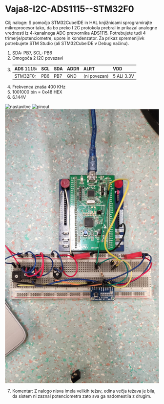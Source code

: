 # Vaja8-I2C-ADS1115--STM32F0

Cilj naloge: S pomočjo STM32CubeIDE in HAL knjižnicami sprogramirajte mikroprocesor tako, da bo preko I
2C protokola prebral in prikazal analogne vrednosti iz 4-kanalnega ADC pretvornika ADS1115. Potrebujete 
tudi 4 trimerje/potenciometre, upore in kondenzator. Za prikaz spremenljivk potrebujete STM Studio (ali 
STM32CubeIDE v Debug načinu).

 1. SDA: PB7, SCL: PB6
 2. Omogoča 2 I2C povezavi
 3. | ADS 1115: | SCL | SDA | ADDR | ALRT         | VDD        |
    |-----------|-----|-----|------|--------------|------------|
    | STM32F0:  | PB6 | PB7 | GND  | (ni povezan) | 5 ALI 3.3V |
 4. Frekvenca znaša 400 KHz
 5. 1001000 bin = 0x48 HEX
 6. 6.144V
 
 
![nastavitve](https://user-images.githubusercontent.com/97598187/221790786-ab354530-127f-41f4-9d30-072b6241709a.png)
![pinout](https://user-images.githubusercontent.com/97598187/221790788-aab8f536-210d-4de6-b7ff-39fc147b6fae.png)
![vezje](https://raw.githubusercontent.com/TomiHawky/Vaja8-I2C-ADS1115--STM32F0/main/IMG_20230228_085528.jpg)


7. Komentar: Z nalogo nisva imela velikih težav, edina večja težava je bila, da sistem ni zaznal potenciometra zato sva ga nadomestila z drugim.
